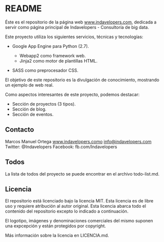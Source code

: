 # README

Éste es el repositorio de la página web www.indavelopers.com, dedicada a servir como página principal de Indavelopers - Consultoría de big data.

Este proyecto utiliza los siguientes servicios, técnicas y tecnologías:

 - Google App Engine para Python (2.7).
   - Webapp2 como framework web.
   - Jinja2 como motor de plantillas HTML.
   
 - SASS como preprocesador CSS.

El objetivo de este repositorio es la divulgación de conocimiento, mostrando un ejemplo de web real.

Como aspectos interesantes de este proyecto, podemos destacar:

 - Sección de proyectos (3 tipos).
 - Sección de blog.
 - Sección de eventos.

## Contacto
Marcos Manuel Ortega
www.indavelopers.como
info@indavelopers.com
Twitter: @Indavelopers
Facebook: fb.com/Indavelopers

## Todos 

La lista de todos del proyecto se puede encontrar en el archivo todo-list.md.

## Licencia

El repositorio está licenciado bajo la licencia MIT. Esta licencia es de libre uso y requiere atribución al autor original. Esta licencia abarca todo el contenido del repositorio excepto lo indicado a continuación.

El logotipo, imágenes y denominaciones comerciales del mismo suponen una expcepción y están protegidos por copyright.
 
Más información sobre la licencia en LICENCIA.md.

